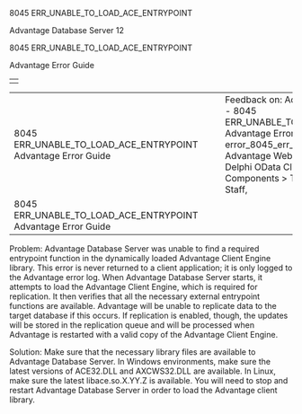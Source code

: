 8045 ERR\_UNABLE\_TO\_LOAD\_ACE\_ENTRYPOINT




Advantage Database Server 12  

8045 ERR\_UNABLE\_TO\_LOAD\_ACE\_ENTRYPOINT

Advantage Error Guide

|  |
| --- |
|  |

|  |  |  |  |  |
| --- | --- | --- | --- | --- |
| 8045 ERR\_UNABLE\_TO\_LOAD\_ACE\_ENTRYPOINT  Advantage Error Guide |  |  | Feedback on: Advantage Database Server 12 - 8045 ERR\_UNABLE\_TO\_LOAD\_ACE\_ENTRYPOINT Advantage Error Guide error\_8045\_err\_unable\_to\_load\_ace\_entrypoint Advantage Web Development > Advantage Delphi OData Client > Delphi OData Components > TODataSet / Dear Support Staff, |  |
| 8045 ERR\_UNABLE\_TO\_LOAD\_ACE\_ENTRYPOINT  Advantage Error Guide |  |  |  |  |

Problem: Advantage Database Server was unable to find a required entrypoint function in the dynamically loaded Advantage Client Engine library. This error is never returned to a client application; it is only logged to the Advantage error log. When Advantage Database Server starts, it attempts to load the Advantage Client Engine, which is required for replication. It then verifies that all the necessary external entrypoint functions are available. Advantage will be unable to replicate data to the target database if this occurs. If replication is enabled, though, the updates will be stored in the replication queue and will be processed when Advantage is restarted with a valid copy of the Advantage Client Engine.

Solution: Make sure that the necessary library files are available to Advantage Database Server. In Windows environments, make sure the latest versions of ACE32.DLL and AXCWS32.DLL are available. In Linux, make sure the latest libace.so.X.YY.Z is available. You will need to stop and restart Advantage Database Server in order to load the Advantage client library.